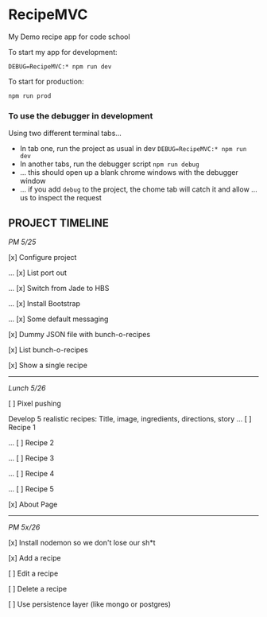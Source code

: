 # RecipeMVC

My Demo recipe app for code school

To start my app for development:

```
DEBUG=RecipeMVC:* npm run dev
```

To start for production:

```
npm run prod
```


### To use the debugger in development

Using two different terminal tabs...

* In tab one, run the project as usual in dev `DEBUG=RecipeMVC:* npm run dev`
* In another tabs, run the debugger script `npm run debug`
* ... this should open up a blank chrome windows with the debugger window
* ... if you add `debug` to the project, the chome tab will catch it and allow
  ... us to inspect the request

## PROJECT TIMELINE

*PM 5/25*

[x] Configure project

... [x] List port out

... [x] Switch from Jade to HBS

... [x] Install Bootstrap

... [x] Some default messaging

[x] Dummy JSON file with bunch-o-recipes

[x] List bunch-o-recipes

[x] Show a single recipe


---

*Lunch 5/26*

[ ] Pixel pushing

Develop 5 realistic recipes: Title, image, ingredients, directions, story
... [ ] Recipe 1

... [ ] Recipe 2

... [ ] Recipe 3

... [ ] Recipe 4

... [ ] Recipe 5

[x] About Page

-----

*PM 5x/26*

[x] Install nodemon so we don't lose our sh*t

[x] Add a recipe

[ ] Edit a recipe

[ ] Delete a recipe

[ ] Use persistence layer (like mongo or postgres)
